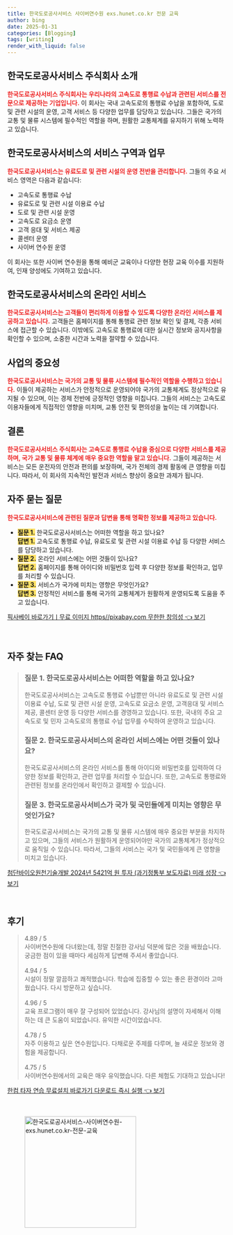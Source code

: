 ```yaml
---
title: 한국도로공사서비스 사이버연수원 exs.hunet.co.kr 전문 교육
author: bing
date: 2025-01-31
categories: [Blogging]
tags: [writing]
render_with_liquid: false
---
```



<h2 id='한국도로공사서비스_소개'>한국도로공사서비스 주식회사 소개</h2>

<p><b><span style="color: #ee2323;">한국도로공사서비스 주식회사는 우리나라의 고속도로 통행료 수납과 관련된 서비스를 전문으로 제공하는 기업입니다.</span></b> 이 회사는 국내 고속도로의 통행료 수납을 포함하여, 도로 및 관련 시설의 운영, 고객 서비스 등 다양한 업무를 담당하고 있습니다. 그들은 국가의 교통 및 물류 시스템에 필수적인 역할을 하며, 원활한 교통체계를 유지하기 위해 노력하고 있습니다.</p>

<h2 id='서비스_구역과_업무'>한국도로공사서비스의 서비스 구역과 업무</h2>

<p><b><span style="color: #ee2323;">한국도로공사서비스는 유료도로 및 관련 시설의 운영 전반을 관리합니다.</span></b> 그들의 주요 서비스 영역은 다음과 같습니다:</p>

<ul>
    <li>고속도로 통행료 수납</li>
    <li>유료도로 및 관련 시설 이용료 수납</li>
    <li>도로 및 관련 시설 운영</li>
    <li>고속도로 요금소 운영</li>
    <li>고객 응대 및 서비스 제공</li>
    <li>콜센터 운영</li>
    <li>사이버 연수원 운영</li>
</ul>

<p>이 회사는 또한 사이버 연수원을 통해 예비군 교육이나 다양한 현장 교육 이수를 지원하여, 인재 양성에도 기여하고 있습니다.</p>

<h2 id='온라인_서비스'>한국도로공사서비스의 온라인 서비스</h2>

<p><b><span style="color: #ee2323;">한국도로공사서비스는 고객들이 편리하게 이용할 수 있도록 다양한 온라인 서비스를 제공하고 있습니다.</span></b> 고객들은 홈페이지를 통해 통행료 관련 정보 확인 및 결제, 각종 서비스에 접근할 수 있습니다. 이밖에도 고속도로 통행료에 대한 실시간 정보와 공지사항을 확인할 수 있으며, 소중한 시간과 노력을 절약할 수 있습니다.</p>

<h2 id='사업의_중요성'>사업의 중요성</h2>

<p><b><span style="color: #ee2323;">한국도로공사서비스는 국가의 교통 및 물류 시스템에 필수적인 역할을 수행하고 있습니다.</span></b> 이들이 제공하는 서비스가 안정적으로 운영되어야 국가의 교통체계도 정상적으로 유지될 수 있으며, 이는 경제 전반에 긍정적인 영향을 미칩니다. 그들의 서비스는 고속도로 이용자들에게 직접적인 영향을 미치며, 교통 안전 및 편의성을 높이는 데 기여합니다.</p>

<h2 id='결론'>결론</h2>

<p><b><span style="color: #ee2323;">한국도로공사서비스 주식회사는 고속도로 통행료 수납을 중심으로 다양한 서비스를 제공하며, 국가 교통 및 물류 체계에 매우 중요한 역할을 맡고 있습니다.</span></b> 그들이 제공하는 서비스는 모든 운전자의 안전과 편의를 보장하며, 국가 전체의 경제 활동에 큰 영향을 미칩니다. 따라서, 이 회사의 지속적인 발전과 서비스 향상이 중요한 과제가 됩니다.</p>

<h2 id='자주_묻는_질문'>자주 묻는 질문</h2>

<p><b><span style="color: #ee2323;">한국도로공사서비스에 관련된 질문과 답변을 통해 명확한 정보를 제공하고 있습니다.</span></b></p>

<ul>
    <li><b><span style="background-color: #ffe066;">질문 1.</span></b> 한국도로공사서비스는 어떠한 역할을 하고 있나요? <br><b><span style="background-color: #ffe066;">답변 1.</span></b> 고속도로 통행료 수납, 유료도로 및 관련 시설 이용료 수납 등 다양한 서비스를 담당하고 있습니다.</li>
    <li><b><span style="background-color: #ffe066;">질문 2.</span></b> 온라인 서비스에는 어떤 것들이 있나요? <br><b><span style="background-color: #ffe066;">답변 2.</span></b> 홈페이지를 통해 아이디와 비밀번호 입력 후 다양한 정보를 확인하고, 업무를 처리할 수 있습니다.</li>
    <li><b><span style="background-color: #ffe066;">질문 3.</span></b> 서비스가 국가에 미치는 영향은 무엇인가요? <br><b><span style="background-color: #ffe066;">답변 3.</span></b> 안정적인 서비스를 통해 국가의 교통체계가 원활하게 운영되도록 도움을 주고 있습니다.</li>
</ul>


<p><a class="click-button" title="픽사베이 바로가기ㅣ무료 이미지 https//pixabay.com 무한한 창의성" href="https://adkhouse.github.io/posts/%ED%94%BD%EC%82%AC%EB%B2%A0%EC%9D%B4-%EB%B0%94%EB%A1%9C%EA%B0%80%EA%B8%B0%E3%85%A3%EB%AC%B4%EB%A3%8C-%EC%9D%B4%EB%AF%B8%EC%A7%80-httpspixabay.com-%EB%AC%B4%ED%95%9C%ED%95%9C-%EC%B0%BD%EC%9D%98%EC%84%B1/" rel="dofollow">픽사베이 바로가기ㅣ무료 이미지 https//pixabay.com 무한한 창의성 👈 보기</a></p><br>
<h2 id='자주_찾는_FAQ'>자주 찾는 FAQ</h2>
<div itemscope="" itemtype="https://schema.org/FAQPage"> 
<blockquote> 
<div itemscope="" itemprop="mainEntity" itemtype="https://schema.org/Question"> 
<h3 itemprop="name">질문 1. 한국도로공사서비스는 어떠한 역할을 하고 있나요?</h3> 
<div itemscope="" itemprop="acceptedAnswer" itemtype="https://schema.org/Answer"> 
<span itemprop="text"> 
<p>한국도로공사서비스는 고속도로 통행료 수납뿐만 아니라 유료도로 및 관련 시설 이용료 수납, 도로 및 관련 시설 운영, 고속도로 요금소 운영, 고객응대 및 서비스 제공, 콜센터 운영 등 다양한 서비스를 경영하고 있습니다. 또한, 국내의 주요 고속도로 및 민자 고속도로의 통행료 수납 업무를 수탁하여 운영하고 있습니다.</p> 
</span> 
</div> 
</div> 

<div itemscope="" itemprop="mainEntity" itemtype="https://schema.org/Question"> 
<h3 itemprop="name">질문 2. 한국도로공사서비스의 온라인 서비스에는 어떤 것들이 있나요?</h3> 
<div itemscope="" itemprop="acceptedAnswer" itemtype="https://schema.org/Answer"> 
<span itemprop="text"> 
<p>한국도로공사서비스의 온라인 서비스를 통해 아이디와 비밀번호를 입력하여 다양한 정보를 확인하고, 관련 업무를 처리할 수 있습니다. 또한, 고속도로 통행료와 관련된 정보를 온라인에서 확인하고 결제할 수 있습니다.</p> 
</span> 
</div> 
</div> 

<div itemscope="" itemprop="mainEntity" itemtype="https://schema.org/Question"> 
<h3 itemprop="name">질문 3. 한국도로공사서비스가 국가 및 국민들에게 미치는 영향은 무엇인가요?</h3> 
<div itemscope="" itemprop="acceptedAnswer" itemtype="https://schema.org/Answer"> 
<span itemprop="text"> 
<p>한국도로공사서비스는 국가의 교통 및 물류 시스템에 매우 중요한 부분을 차지하고 있으며, 그들의 서비스가 원활하게 운영되어야만 국가의 교통체계가 정상적으로 움직일 수 있습니다. 따라서, 그들의 서비스는 국가 및 국민들에게 큰 영향을 미치고 있습니다.</p> 
</span> 
</div> 
</div> 
</blockquote> 
</div>
<p><a class="click-button" title="첨단바이오원천기술개발 2024년 5421억 원 투자 (과기정통부 보도자료) 미래 성장" href="https://adkhouse.github.io/posts/%EC%B2%A8%EB%8B%A8%EB%B0%94%EC%9D%B4%EC%98%A4%EC%9B%90%EC%B2%9C%EA%B8%B0%EC%88%A0%EA%B0%9C%EB%B0%9C-2024%EB%85%84-5421%EC%96%B5-%EC%9B%90-%ED%88%AC%EC%9E%90-(%EA%B3%BC%EA%B8%B0%EC%A0%95%ED%86%B5%EB%B6%80-%EB%B3%B4%EB%8F%84%EC%9E%90%EB%A3%8C)-%EB%AF%B8%EB%9E%98-%EC%84%B1%EC%9E%A5/" rel="dofollow">첨단바이오원천기술개발 2024년 5421억 원 투자 (과기정통부 보도자료) 미래 성장 👈 보기</a></p><br>
<h2 id='후기'>후기</h2>
<div itemscope itemtype="https://schema.org/Product">
  <blockquote>
  <div itemprop="review" itemscope itemtype="https://schema.org/Review">
      <div itemprop="reviewRating" itemscope itemtype="https://schema.org/Rating"> <span itemprop="ratingValue">4.89</span> / <span itemprop="bestRating">5</span> </div>
      <span itemprop="reviewBody">사이버연수원에 다녀왔는데, 정말 친절한 강사님 덕분에 많은 것을 배웠습니다. 궁금한 점이 있을 때마다 세심하게 답변해 주셔서 좋았습니다.</span>
  </div>
  <br>
  <div itemprop="review" itemscope itemtype="https://schema.org/Review">
      <div itemprop="reviewRating" itemscope itemtype="https://schema.org/Rating"> <span itemprop="ratingValue">4.94</span> / <span itemprop="bestRating">5</span> </div>
      <span itemprop="reviewBody">시설이 정말 깔끔하고 쾌적했습니다. 학습에 집중할 수 있는 좋은 환경이라 고마웠습니다. 다시 방문하고 싶습니다.</span>
  </div>
  <br>
  <div itemprop="review" itemscope itemtype="https://schema.org/Review">
      <div itemprop="reviewRating" itemscope itemtype="https://schema.org/Rating"> <span itemprop="ratingValue">4.96</span> / <span itemprop="bestRating">5</span> </div>
      <span itemprop="reviewBody">교육 프로그램이 매우 잘 구성되어 있었습니다. 강사님의 설명이 자세해서 이해하는 데 큰 도움이 되었습니다. 유익한 시간이었습니다.</span>
  </div>
  <br>
  <div itemprop="review" itemscope itemtype="https://schema.org/Review">
      <div itemprop="reviewRating" itemscope itemtype="https://schema.org/Rating"> <span itemprop="ratingValue">4.78</span> / <span itemprop="bestRating">5</span> </div>
      <span itemprop="reviewBody">자주 이용하고 싶은 연수원입니다. 다채로운 주제를 다루며, 늘 새로운 정보와 경험을 제공합니다.</span>
  </div>
  <br>
  <div itemprop="review" itemscope itemtype="https://schema.org/Review">
      <div itemprop="reviewRating" itemscope itemtype="https://schema.org/Rating"> <span itemprop="ratingValue">4.75</span> / <span itemprop="bestRating">5</span> </div>
      <span itemprop="reviewBody">사이버연수원에서의 교육은 매우 유익했습니다. 다른 체험도 기대하고 있습니다!</span>
  </div>
  </blockquote>
</div>
<p><a class="click-button" title="한컴 타자 연습 무료설치 바로가기 다운로드 즉시 실행" href="https://adkhouse.github.io/posts/%ED%95%9C%EC%BB%B4-%ED%83%80%EC%9E%90-%EC%97%B0%EC%8A%B5-%EB%AC%B4%EB%A3%8C%EC%84%A4%EC%B9%98-%EB%B0%94%EB%A1%9C%EA%B0%80%EA%B8%B0-%EB%8B%A4%EC%9A%B4%EB%A1%9C%EB%93%9C-%EC%A6%89%EC%8B%9C-%EC%8B%A4%ED%96%89/" rel="dofollow">한컴 타자 연습 무료설치 바로가기 다운로드 즉시 실행 👈 보기</a></p><br>
<figure class="image"><img src="https://adkhouse.github.io/assets/img/thumbnail/한국도로공사서비스-사이버연수원-exs.hunet.co.kr-전문-교육.webp" alt="한국도로공사서비스-사이버연수원-exs.hunet.co.kr-전문-교육" width="256" height="256"></figure>